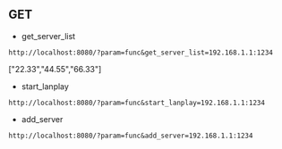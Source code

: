 ## GET
- get_server_list
```get
http://localhost:8080/?param=func&get_server_list=192.168.1.1:1234
```
["22.33","44.55","66.33"]

- start_lanplay
```get
http://localhost:8080/?param=func&start_lanplay=192.168.1.1:1234
```

- add_server
```
http://localhost:8080/?param=func&add_server=192.168.1.1:1234
```

